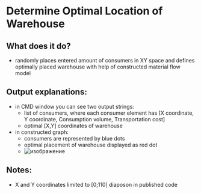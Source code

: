 # Determine Optimal Location of Warehouse
## What does it do?
- randomly places entered amount of consumers in XY space and defines optimally placed warehouse with help of constructed material flow model

## Output explanations:
- in CMD window you can see two output strings:
  - list of consumers, where each consumer element has [X coordinate, Y coordinate, Consumption volume, Transportation cost]
  - optimal [X,Y] coordinates of warehouse
- in constructed graph:
  - consumers are represented by blue dots
  - optimal placement of warehouse displayed as red dot
  - ![изображение](https://github.com/jacowci61/Determine-Optimal-Location-of-Warehouse/assets/67823534/1fd6a071-29de-4e2e-b3bd-a642f7118860)

 
## Notes:
- X and Y coordinates limited to [0;110] diaposon in published code
